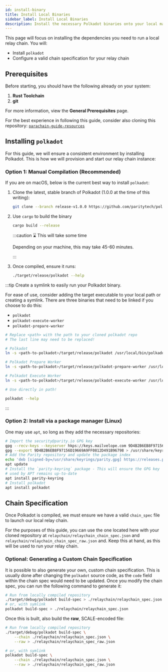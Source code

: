 ```yaml
---
id: install-binary
title: Install Local Binaries
sidebar_label: Install Local Binaries
description: Install the necessary Polkadot binaries onto your local machine.
---
```


This page will focus on installing the dependencies you need to run a local relay chain. You will:

- Install `polkadot`
- Configure a valid chain specification for your relay chain

## Prerequisites

Before starting, you should have the following already on your system:

1. **Rust Toolchain**
2. **git**

For more information, view the **General Prerequisites** page.

For the best experience in following this guide, consider also cloning this repository:
[`parachain-guide-resources`](https://github.com/CrackTheCode016/parachain-guide-resources)

## Installing `polkadot`

For this guide, we will ensure a consistent environment by installing Polkadot. This is how we will
provision and start our relay chain instance:

### Option 1: Manual Compilation (Recommended)

If you are on macOS, below is the current best way to install `polkadot`:

1. Clone the latest, stable branch of Polkadot (1.0.0 at the time of this writing):

   ```bash
   git clone --branch release-v1.0.0 https://github.com/paritytech/polkadot.git
   ```

2. Use `cargo` to build the binary

   ```bash
   cargo build --release
   ```

   :::caution ⌛ This will take some time

   Depending on your machine, this may take 45-60 minutes.

   :::

3. Once compiled, ensure it runs:

   ```bash
   ./target/release/polkadot --help
   ```

:::tip Create a symlink to easily run your Polkadot binary.

For ease of use, consider adding the target executable to your local path or creating a symlink.
There are three binaries that need to be linked if you choose to do this:

- `polkadot`
- `polkadot-execute-worker`
- `polkadot-prepare-worker`

```bash
# Replace <path> with the path to your cloned polkadot repo
# The last line may need to be replaced!

# Polkadot
ln -s <path-to-polkadot>/target/release/polkadot /usr/local/bin/polkadot

# Polkadot Prepare Worker
ln -s <path-to-polkadot>/target/release/polkadot-prepare-worker /usr/local/bin/polkadot-prepare-worker

# Polkadot Execute Worker
ln -s <path-to-polkadot>/target/release/polkadot-execute-worker /usr/local/bin/polkadot-execute-worker

# Use directly in path!

polkadot --help
```

:::

### Option 2: Install via a package manager (Linux)

One may use `apt`, so long as they add the necessary repositories:

```bash
# Import the security@parity.io GPG key
gpg --recv-keys --keyserver hkps://keys.mailvelope.com 9D4B2B6EB8F97156D19669A9FF0812D491B96798
gpg --export 9D4B2B6EB8F97156D19669A9FF0812D491B96798 > /usr/share/keyrings/parity.gpg
# Add the Parity repository and update the package index
echo 'deb [signed-by=/usr/share/keyrings/parity.gpg] https://releases.parity.io/deb release main' > /etc/apt/sources.list.d/parity.list
apt update
# Install the `parity-keyring` package - This will ensure the GPG key
# used by APT remains up-to-date
apt install parity-keyring
# Install polkadot
apt install polkadot
```

## Chain Specification

Once Polkadot is compiled, we must ensure we have a valid `chain_spec` file to launch our local
relay chain.

For the purposes of this guide, you can use the one located here with your cloned repository at
`relaychain/relaychain_chain_spec.json` and `relaychain/relaychain_chain_spec_raw.json` and. Keep
this at hand, as this will be used to run your relay chain.

### Optional: Generating a Custom Chain Specification

It is possible to also generate your own, custom chain specification. This is usually done after
changing the `polkadot` source code, as the `code` field within the chain spec would need to be
updated. Once you modify the chain spec, you can run the following command to generate it:

```bash
# Run from locally compiled repository
./target/debug/polkadot build-spec > ./relaychain/relaychain_spec.json
# or, with symlink
polkadot build-spec > ./relaychain/relaychain_spec.json
```

Once this is built, also build the **raw**, SCALE-encoded file:

```bash
# Run from locally compiled repository
./target/debug/polkadot build-spec \
    --chain ./relaychain/relaychain_spec.json \
    --raw > ./relaychain/relaychain_spec_raw.json

# or, with symlink
polkadot build-spec \
    --chain ./relaychain/relaychain_spec.json \
    --raw > ./relaychain/relaychain_spec_raw.json
```
